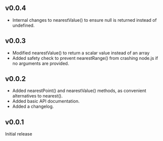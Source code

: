 v0.0.4
----
- Internal changes to nearestValue() to ensure null is returned instead of
undefined.

v0.0.3
----
- Modified nearestValue() to return a scalar value instead of an array
- Added safety check to prevent nearestRange() from crashing node.js if no
arguments are provided.

v0.0.2
----
- Added nearestPoint() and nearestValue() methods, as convenient alternatives to
nearest().
- Added basic API documentation.
- Added a changelog.

v0.0.1
----
Initial release

